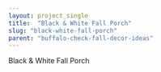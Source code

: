 ```yaml
---
layout: project_single
title:  "Black & White Fall Porch"
slug: "black-white-fall-porch"
parent: "buffalo-check-fall-decor-ideas"
---
```

Black & White Fall Porch